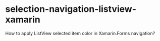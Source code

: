 # selection-navigation-listview-xamarin
How to apply ListView selected item color in Xamarin.Forms navigation?
